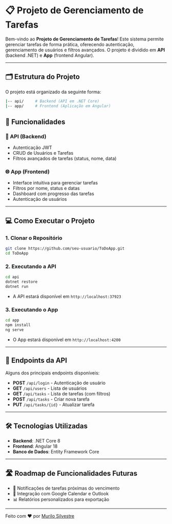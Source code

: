 # 📋 Projeto de Gerenciamento de Tarefas

Bem-vindo ao **Projeto de Gerenciamento de Tarefas**! Este sistema permite gerenciar tarefas de forma prática, oferecendo autenticação, gerenciamento de usuários e filtros avançados. O projeto é dividido em **API** (backend .NET) e **App** (frontend Angular).

---

## 🗂 Estrutura do Projeto

O projeto está organizado da seguinte forma:

```bash
|-- api/     # Backend (API em .NET Core)
|-- app/     # Frontend (Aplicação em Angular)
```

## 🚀 Funcionalidades

### 🔧 API (Backend)
- Autenticação JWT
- CRUD de Usuários e Tarefas
- Filtros avançados de tarefas (status, nome, data)

### 🌐 App (Frontend)
- Interface intuitiva para gerenciar tarefas
- Filtros por nome, status e datas
- Dashboard com progresso das tarefas
- Autenticação de usuários

---

## 💻 Como Executar o Projeto

### 1. Clonar o Repositório

```bash
git clone https://github.com/seu-usuario/ToDoApp.git
cd ToDoApp
```

### 2. Executando a API

```bash
cd api
dotnet restore
dotnet run
```

- A API estará disponível em `http://localhost:37923`

### 3. Executando o App

```bash
cd app
npm install
ng serve
```

- O App estará disponível em `http://localhost:4200`

---

## 🔗 Endpoints da API

Alguns dos principais endpoints disponíveis:

- **POST** `/api/login` - Autenticação de usuário
- **GET** `/api/users` - Lista de usuários
- **GET** `/api/tasks` - Lista de tarefas (com filtros)
- **POST** `/api/tasks` - Criar nova tarefa
- **PUT** `/api/tasks/{id}` - Atualizar tarefa

---

## 🛠 Tecnologias Utilizadas

- **Backend**: .NET Core 8
- **Frontend**: Angular 18
- **Banco de Dados**: Entity Framework Core

---

## 🛣️ Roadmap de Funcionalidades Futuras

- 🔔 Notificações de tarefas próximas do vencimento
- 📅 Integração com Google Calendar e Outlook
- 📊 Relatórios personalizados para exportação

---

Feito com ❤️ por [Murilo Silvestre](https://github.com/MuriloSilvestre)

